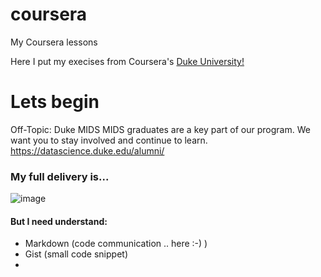 # coursera
My Coursera lessons

Here I put my execises from Coursera's [Duke University!](https://en.wikipedia.org/wiki/Duke_University)
# Lets begin  

Off-Topic: Duke MIDS
MIDS graduates are a key part of our program. We want you to stay involved and continue to learn. 
https://datascience.duke.edu/alumni/

### My full delivery is...

![image](https://user-images.githubusercontent.com/79020548/231352787-319a0b96-959a-48ba-bc51-6b54d2390951.png)


#### But I need understand:

* Markdown (code communication .. here :-) )
* Gist (small code snippet)
* 
